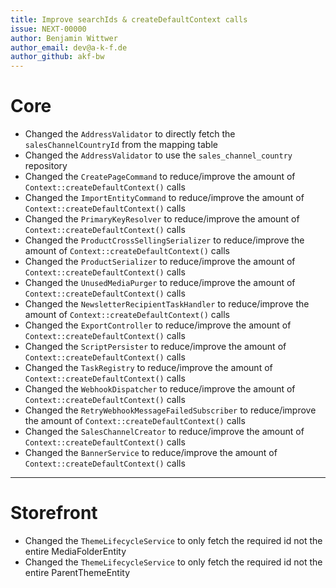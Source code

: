 ```yaml
---
title: Improve searchIds & createDefaultContext calls
issue: NEXT-00000
author: Benjamin Wittwer
author_email: dev@a-k-f.de
author_github: akf-bw
---
```

# Core
* Changed the `AddressValidator` to directly fetch the `salesChannelCountryId` from the mapping table
* Changed the `AddressValidator` to use the `sales_channel_country` repository
* Changed the `CreatePageCommand` to reduce/improve the amount of `Context::createDefaultContext()` calls
* Changed the `ImportEntityCommand` to reduce/improve the amount of `Context::createDefaultContext()` calls
* Changed the `PrimaryKeyResolver` to reduce/improve the amount of `Context::createDefaultContext()` calls
* Changed the `ProductCrossSellingSerializer` to reduce/improve the amount of `Context::createDefaultContext()` calls
* Changed the `ProductSerializer` to reduce/improve the amount of `Context::createDefaultContext()` calls
* Changed the `UnusedMediaPurger` to reduce/improve the amount of `Context::createDefaultContext()` calls
* Changed the `NewsletterRecipientTaskHandler` to reduce/improve the amount of `Context::createDefaultContext()` calls
* Changed the `ExportController` to reduce/improve the amount of `Context::createDefaultContext()` calls
* Changed the `ScriptPersister` to reduce/improve the amount of `Context::createDefaultContext()` calls
* Changed the `TaskRegistry` to reduce/improve the amount of `Context::createDefaultContext()` calls
* Changed the `WebhookDispatcher` to reduce/improve the amount of `Context::createDefaultContext()` calls
* Changed the `RetryWebhookMessageFailedSubscriber` to reduce/improve the amount of `Context::createDefaultContext()` calls
* Changed the `SalesChannelCreator` to reduce/improve the amount of `Context::createDefaultContext()` calls
* Changed the `BannerService` to reduce/improve the amount of `Context::createDefaultContext()` calls
___
# Storefront
* Changed the `ThemeLifecycleService` to only fetch the required id not the entire MediaFolderEntity
* Changed the `ThemeLifecycleService` to only fetch the required id not the entire ParentThemeEntity
